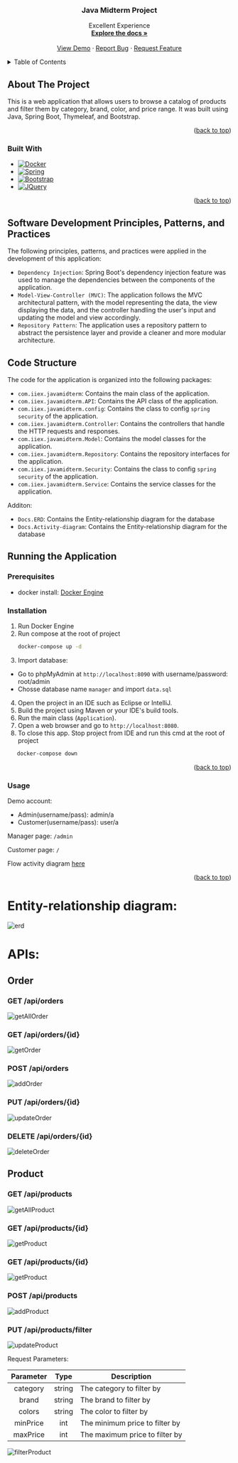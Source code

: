 <!-- Improved compatibility of back to top link: See: https://github.com/trongtinh7727/CNJAV-MIDTERM/pull/73 -->
<a name="readme-top"></a>

<!-- PROJECT LOGO -->
<br />
<div align="center">

  <h3 align="center">Java Midterm Project</h3>

  <p align="center">
    Excellent Experience
    <br />
    <a href="https://github.com/trongtinh7727/CNJAV-MIDTERM"><strong>Explore the docs »</strong></a>
    <br />
    <br />
    <a href="https://github.com/trongtinh7727/CNJAV-MIDTERM">View Demo</a>
    ·
    <a href="https://github.com/trongtinh7727/CNJAV-MIDTERM/issues">Report Bug</a>
    ·
    <a href="https://github.com/trongtinh7727/CNJAV-MIDTERM/issues">Request Feature</a>
  </p>
</div>



<!-- TABLE OF CONTENTS -->
<details>
  <summary>Table of Contents</summary>
  <ol>
    <li>
      <a href="#about-the-project">About The Project</a>
      <ul>
        <li><a href="#built-with">Built With</a></li>
      </ul>
    </li>
    <li>
      <a href="#software-development-principles-patterns-and-practices">Software Development Principles, Patterns, and Practices</a>
    </li>
    <li>
      <a href="#code-structure">Code Structure</a>
    </li>
    <li>
      <a href="#running-the-application">Running the Application</a>
      <ul>
        <li><a href="#prerequisites">Prerequisites</a></li>
        <li><a href="#installation">Installation</a></li>
        <li><a href="#usage">Usage</a></li>
      </ul>
    </li>
    <li>
      <a href="#apis">APIs:</a>
    </li>
  </ol>
</details>



<!-- ABOUT THE PROJECT -->
## About The Project
This is a web application that allows users to browse a catalog of products and filter them by category, brand, color, and price range. It was built using Java, Spring Boot, Thymeleaf, and Bootstrap.

<p align="right">(<a href="#about-the-project">back to top</a>)</p>



### Built With

* [![Docker][Docker.com]][Docker-url]
* [![Spring][Spring.io]][Spring-url]
* [![Bootstrap][Bootstrap.com]][Bootstrap-url]
* [![JQuery][JQuery.com]][JQuery-url]

<p align="right">(<a href="#about-the-project">back to top</a>)</p>

## Software Development Principles, Patterns, and Practices

The following principles, patterns, and practices were applied in the development of this application:


- `Dependency Injection`: Spring Boot's dependency injection feature was used to manage the dependencies between the components of the application.
- `Model-View-Controller (MVC)`: The application follows the MVC architectural pattern, with the model representing the data, the view displaying the data, and the controller handling the user's input and updating the model and view accordingly.
- `Repository Pattern`: The application uses a repository pattern to abstract the persistence layer and provide a cleaner and more modular architecture.

## Code Structure
The code for the application is organized into the following packages:

- `com.iiex.javamidterm`: Contains the main class of the application.
- `com.iiex.javamidterm.API`: Contains the API class of the application.
- `com.iiex.javamidterm.config`: Contains the class to config `spring security` of the application.
- `com.iiex.javamidterm.Controller`: Contains the controllers that handle the HTTP requests and responses.
- `com.iiex.javamidterm.Model`: Contains the model classes for the application.
- `com.iiex.javamidterm.Repository`: Contains the repository interfaces for the application.
- `com.iiex.javamidterm.Security`: Contains the class to config `spring security` of the application.
- `com.iiex.javamidterm.Service`: Contains the service classes for the application.

Additon: 
- `Docs.ERD`: Contains the Entity-relationship diagram for the database
- `Docs.Activity-diagram`: Contains the Entity-relationship diagram for the database

## Running the Application


### Prerequisites

* docker install: [Docker Engine](https://www.docker.com/products/docker-desktop)

### Installation

1. Run Docker Engine
2. Run compose at the root of project
   ```sh
   docker-compose up -d
   ```
3. Import database: 
- Go to phpMyAdmin at `http://localhost:8090` with username/password: root/admin
- Chosse database name `manager` and import `data.sql`
4. Open the project in an IDE such as Eclipse or IntelliJ.
5. Build the project using Maven or your IDE's build tools.
6. Run the main class (`Application`).
7. Open a web browser and go to `http://localhost:8080`.
8. To close this app. Stop project from IDE and run this cmd at the root of project
```sh
   docker-compose down
```

<p align="right">(<a href="#about-the-project">back to top</a>)</p>



<!-- USAGE EXAMPLES -->
### Usage
Demo account:
- Admin(username/pass): admin/a
- Customer(username/pass): user/a

Manager page: `/admin`

Customer page: `/`

Flow activity diagram [here](./Docs/Activity%20diagram/)


<p align="right">(<a href="#about-the-project">back to top</a>)</p>

# Entity-relationship diagram:
![erd][erd]

# APIs:
    
## Order
### GET /api/orders
![getAllOrder][getAllOrder]

### GET /api/orders/{id}
![getOrder][getOrder]

### POST /api/orders
![addOrder][addOrder]

### PUT /api/orders/{id}
![updateOrder][updateOrder]

### DELETE /api/orders/{id}
![deleteOrder][deleteOrder]


## Product

### GET /api/products

![getAllProduct][getAllProduct]

### GET /api/products/{id}
![getProduct][getProduct]

### GET /api/products/{id}
![getProduct][getProduct]

### POST /api/products
![addProduct][addProduct]

### PUT /api/products/filter
![updateProduct][updateProduct]

Request Parameters:

| Parameter	| Type	| Description| 
|:-----------:|:-------:|------------|
| category	| string	| The category to filter by| 
| brand	| string	| The brand to filter by| 
| colors	| string	| The color to filter by| 
| minPrice	| int	| The minimum price to filter by| 
| maxPrice	| int	| The maximum price to filter by| 

![filterProduct][filterProduct]


[Spring.io]: https://img.shields.io/badge/SpringBoot-white?style=for-the-badge&logo=spring&logoColor=green
[Spring-url]: https://spring.io/

[Docker.com]: https://img.shields.io/badge/docker-ffffff?style=for-the-badge&logo=docker&logoColor=blue
[Docker-url]: https://www.docker.com

[JQuery.com]: https://img.shields.io/badge/jQuery-0769AD?style=for-the-badge&logo=jquery&logoColor=white
[JQuery-url]: https://jquery.com 

[Bootstrap.com]: https://img.shields.io/badge/Bootstrap-563D7C?style=for-the-badge&logo=bootstrap&logoColor=white
[Bootstrap-url]: https://getbootstrap.com


[getAllProduct]: ./Docs/APIs/Product/getAllProduct.png
[getProduct]: ./Docs/APIs/Product/getAProduct.png
[addProduct]: ./Docs/APIs/Product/AddProduct.png
[updateProduct]: ./Docs/APIs/Product/UpdateProduct.png
[filterProduct]: ./Docs/APIs/Product/filter.png

[getAllOrder]: ./Docs/APIs/Order/getAll.png
[getOrder]: ./Docs/APIs/Order/getAOrder.png
[addOrder]: ./Docs/APIs/Order/AddOrder.png
[updateOrder]: ./Docs/APIs/Order/UpdateOrder.png
[deleteOrder]: ./Docs/APIs/Order/deleteOrder.png
[erd]: ./Docs/ERD/ERD.png

